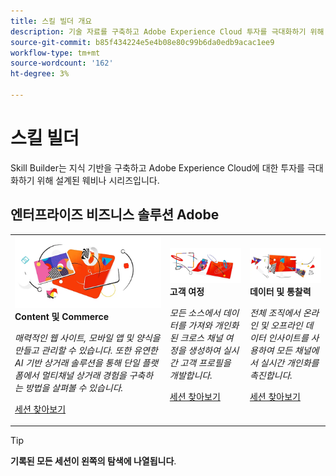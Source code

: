 ```yaml
---
title: 스킬 빌더 개요
description: 기술 자료를 구축하고 Adobe Experience Cloud 투자를 극대화하기 위해 녹화된 웨비나 시리즈입니다.
source-git-commit: b85f434224e5e4b08e80c99b6da0edb9acac1ee9
workflow-type: tm+mt
source-wordcount: '162'
ht-degree: 3%

---
```


# 스킬 빌더

Skill Builder는 지식 기반을 구축하고 Adobe Experience Cloud에 대한 투자를 극대화하기 위해 설계된 웨비나 시리즈입니다.

## 엔터프라이즈 비즈니스 솔루션 Adobe

<table>
<tr>
  <td>
    <img alt="Content 및 Commerce" src="assets/commerce.png" />
    <div>
      <strong>Content 및 Commerce</strong>
    </div>
    <p>
    <em>매력적인 웹 사이트, 모바일 앱 및 양식을 만들고 관리할 수 있습니다. 또한 유연한 AI 기반 상거래 솔루션을 통해 단일 플랫폼에서 멀티채널 상거래 경험을 구축하는 방법을 살펴볼 수 있습니다.</em>
    <p>
    <a href="https://experienceleague.adobe.com/docs/events/skill-builder-recordings/content-and-commerce/overview.html" class="spectrum-Button spectrum-Button--outline spectrum-Button--primary spectrum-Button--sizeM">
      <span class="spectrum-Button-label has-no-wrap has-text-weight-bold">세션 찾아보기</span>
    </a>
  </td>
  <td>
    <img alt="고객 여정" src="assets/customer-journey.png" />
    <div>
      <strong>고객 여정</strong>
    </div>
    <p>
    <em>모든 소스에서 데이터를 가져와 개인화된 크로스 채널 여정을 생성하여 실시간 고객 프로필을 개발합니다.</em>
    <p>
    <a href="https://experienceleague.adobe.com/docs/events/skill-builder-recordings/customer-journeys/overview.html?lang=en" class="spectrum-Button spectrum-Button--outline spectrum-Button--primary spectrum-Button--sizeM">
      <span class="spectrum-Button-label has-no-wrap has-text-weight-bold">세션 찾아보기</span>
    </a>
  </td>
  <td>
    <img alt="데이터 및 통찰력" src="assets/data-insights.png" />
    <div>
      <strong>데이터 및 통찰력</strong>
    </div>
    <p>
    <em>전체 조직에서 온라인 및 오프라인 데이터 인사이트를 사용하여 모든 채널에서 실시간 개인화를 촉진합니다.</em>
    <p>
    <a href="https://experienceleague.adobe.com/docs/events/data-and-insights/overview.html?lang=en" class="spectrum-Button spectrum-Button--outline spectrum-Button--primary spectrum-Button--sizeM">
      <span class="spectrum-Button-label has-no-wrap has-text-weight-bold">세션 찾아보기</span>
    </a>
  </td>  
</tr>
</table>

>[!TIP]
>
>**기록된 모든 세션이 왼쪽의 탐색에 나열됩니다**.
